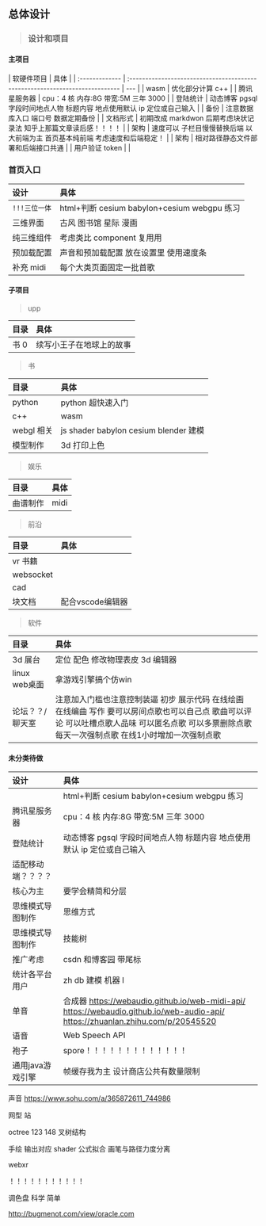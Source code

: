 ## 总体设计

> ### 设计和项目

#### 主项目

| 软硬件项目     | 具体                                                                         |
| :------------- | :--------------------------------------------------------------------------- | --- |
| wasm           | 优化部分计算 c++                                                             |
| 腾讯星服务器   | cpu：4 核 内存:8G 带宽:5M 三年 3000                                          |
| 登陆统计       | 动态博客 pgsql 字段时间地点人物 标题内容 地点使用默认 ip 定位或自己输入      |
| 备份           | 注意数据库入口 端口号 数据定期备份                                           |
| 文档形式       | 初期改成 markdwon 后期考虑块状记录法 知乎上那篇文章读后感！！！！            |
| 架构           | 速度可以 子栏目慢慢替换后端 以大前端为主 首页基本纯前端 考虑速度和后端稳定！ |
| 架构           | 相对路径静态文件部署和后端接口共通                                           |
| 用户验证 token |                                                                              |

### 首页入口

| 设计          | 具体                                        |
| :------------ | :------------------------------------------ |
| `!!!三位一体` | html+判断 cesium babylon+cesium webgpu 练习 |
| 三维界面      | 古风 图书馆 星际 漫画                       |
| 纯三维组件    | 考虑类比 component 复用用                   |
| 预加载配置    | 声音和预加载配置 放在设置里 使用速度条      |
| 补充 midi     | 每个大类页面固定一批首歌                    |

#### 子项目

> upp

| 目录 | 具体                     |
| :--- | :----------------------- |
| 书 0 | 续写小王子在地球上的故事 |

> 书

| 目录       | 具体                                  |
| :--------- | :------------------------------------ |
| python     | python 超快速入门                     |
| c++        | wasm                                  |
| webgl 相关 | js shader babylon cesium blender 建模 |
| 模型制作   | 3d 打印上色                           |

> 娱乐

| 目录     | 具体 |
| :------- | :--- |
| 曲谱制作 | midi |

> 前沿

| 目录      | 具体 |
| :-------- | :--- |
| vr 书籍   |      |
| websocket |      |
| cad       |      |
| 块文档       |    配合vscode编辑器  |

> 软件

| 目录    | 具体                             |
| :------ | :------------------------------- |
| 3d 展台 | 定位 配色 修改物理表皮 3d 编辑器 |
| linux web桌面 | 拿游戏引擎搞个仿win |
| 论坛？？/  聊天室    |    注意加入门槛也注意控制装逼    初步   展示代码  在线绘画  在线编曲 写作 要可以房间点歌也可以自己点   歌曲可以评论  可以吐槽点歌人品味   可以匿名点歌 可以多票删除点歌  每天一次强制点歌 在线1小时增加一次强制点歌|     |
#### 未分类待做

| 设计               | 具体                                                                                                                            |
| :----------------- | :------------------------------------------------------------------------------------------------------------------------------ |
|                    | html+判断 cesium babylon+cesium webgpu 练习                                                                                     |
| 腾讯星服务器       | cpu：4 核 内存:8G 带宽:5M 三年 3000                                                                                             |
| 登陆统计           | 动态博客 pgsql 字段时间地点人物 标题内容 地点使用默认 ip 定位或自己输入                                                         |
| 适配移动端？？？？ |                                                                                                                                 |
| 核心为主           | 要学会精简和分层                                                                                                                |
| 思维模式导图制作   | 思维方式                                                                                                                        |
| 思维模式导图制作   | 技能树                                                                                                                          |
| 推广考虑           | csdn 和博客园 带尾标                                                                                                            |
| 统计各平台用户     | zh db 建模 机器 l                                                                                                               |
| 单音               | 合成器 https://webaudio.github.io/web-midi-api/ https://webaudio.github.io/web-audio-api/ https://zhuanlan.zhihu.com/p/20545520 |
| 语音               | Web Speech API                                                                                                                  |
| 袍子               | spore！！！！！！！！！！！！！                                                                                                                |
| 通用java游戏引擎               | 帧缓存我为主          设计商店公共有数量限制                                                                                                      |

声音 https://www.sohu.com/a/365872611_744986

网型 站

octree 123 148 叉树结构

手绘 输出对应 shader 公式拟合 画笔与路径力度分离

webxr

！！！！！！！！！！！


调色盘 科学 简单


<!-- 共享账号 仿制 -->
http://bugmenot.com/view/oracle.com
